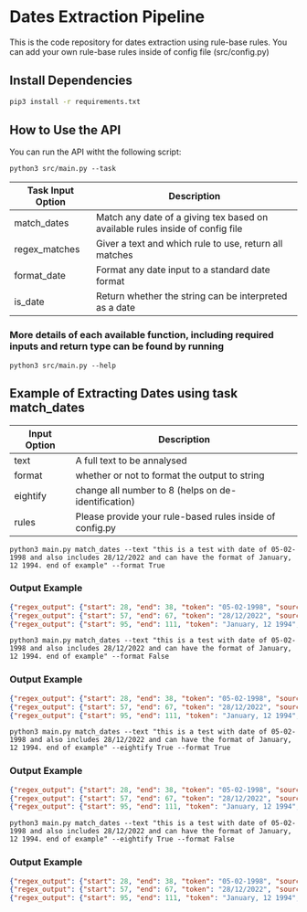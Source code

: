 # Dates Extraction Pipeline

This is the code repository for dates extraction using rule-base rules. You can add your own rule-base rules inside of config file (src/config.py)


## Install Dependencies
```bash
pip3 install -r requirements.txt
```

## How to Use the API

You can run the API witht the following script:

```shell
python3 src/main.py --task
```

|Task Input Option| Description            |
|------------|-----------------------------|
|match_dates   | Match any date of a giving tex based on available rules inside of config file                 |
|regex_matches  | Giver a text and which rule to use, return all matches |
|format_date        | Format any date input to a standard date format                         |
|is_date  | Return whether the string can be interpreted as a date                  |


### More details of each available function, including required inputs and return type can be found by running

```shell
python3 src/main.py --help
```



## Example of Extracting Dates using task match_dates

|Input Option| Description            |
|------------|-----------------------------|
|text   | A full text to be annalysed                |
|format  | whether or not to format the output to string |
|eightify        | change all number to 8 (helps on de-identification)                         |
|rules  | Please provide your rule-based rules inside of config.py                  |


```shell
python3 main.py match_dates --text "this is a test with date of 05-02-1998 and also includes 28/12/2022 and can have the format of January, 12 1994. end of example" --format True
```

### Output Example

```json
{"regex_output": {"start": 28, "end": 38, "token": "05-02-1998", "source": "Regex", "type": "Dates"}, "token": "1998-05-02"}
{"regex_output": {"start": 57, "end": 67, "token": "28/12/2022", "source": "Regex", "type": "Dates"}, "token": "2022-12-28"}
{"regex_output": {"start": 95, "end": 111, "token": "January, 12 1994", "source": "Regex", "type": "Dates"}, "token": "1994-01-12"}

```

```shell
python3 main.py match_dates --text "this is a test with date of 05-02-1998 and also includes 28/12/2022 and can have the format of January, 12 1994. end of example" --format False
```

### Output Example

```json
{"regex_output": {"start": 28, "end": 38, "token": "05-02-1998", "source": "Regex", "type": "Dates"}, "token": "05-02-1998"}
{"regex_output": {"start": 57, "end": 67, "token": "28/12/2022", "source": "Regex", "type": "Dates"}, "token": "28/12/2022"}
{"regex_output": {"start": 95, "end": 111, "token": "January, 12 1994", "source": "Regex", "type": "Dates"}, "token": "January, 12 1994"}
```


```shell
python3 main.py match_dates --text "this is a test with date of 05-02-1998 and also includes 28/12/2022 and can have the format of January, 12 1994. end of example" --eightify True --format True
```

### Output Example


```json
{"regex_output": {"start": 28, "end": 38, "token": "05-02-1998", "source": "Regex", "type": "Dates"}, "token": "8888-88-88"}
{"regex_output": {"start": 57, "end": 67, "token": "28/12/2022", "source": "Regex", "type": "Dates"}, "token": "8888-88-88"}
{"regex_output": {"start": 95, "end": 111, "token": "January, 12 1994", "source": "Regex", "type": "Dates"}, "token": "8888-88-88"}
```


```shell
python3 main.py match_dates --text "this is a test with date of 05-02-1998 and also includes 28/12/2022 and can have the format of January, 12 1994. end of example" --eightify True --format False
```

### Output Example

```json
{"regex_output": {"start": 28, "end": 38, "token": "05-02-1998", "source": "Regex", "type": "Dates"}, "token": "88-88-8888"}
{"regex_output": {"start": 57, "end": 67, "token": "28/12/2022", "source": "Regex", "type": "Dates"}, "token": "88/88/8888"}
{"regex_output": {"start": 95, "end": 111, "token": "January, 12 1994", "source": "Regex", "type": "Dates"}, "token": "January, 88 8888"}
```




